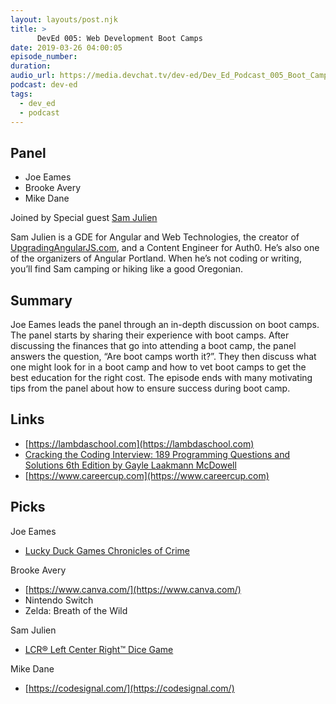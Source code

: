 ```yaml
---
layout: layouts/post.njk
title: >
      DevEd 005: Web Development Boot Camps
date: 2019-03-26 04:00:05
episode_number: 
duration: 
audio_url: https://media.devchat.tv/dev-ed/Dev_Ed_Podcast_005_Boot_Camps.mp3
podcast: dev-ed
tags: 
  - dev_ed
  - podcast
---
```


## Panel

- Joe Eames
- Brooke Avery
- Mike Dane

Joined by Special guest [Sam Julien](http://www.samjulien.com/)

Sam Julien is a GDE for Angular and Web Technologies, the creator of [UpgradingAngularJS.com](http://upgradingangularjs.com/), and a Content Engineer for Auth0. He’s also one of the organizers of Angular Portland. When he’s not coding or writing, you’ll find Sam camping or hiking like a good Oregonian.

## Summary

Joe Eames leads the panel through an in-depth discussion on boot camps. The panel starts by sharing their experience with boot camps. After discussing the finances that go into attending a boot camp, the panel answers the question, “Are boot camps worth it?”. They then discuss what one might look for in a boot camp and how to vet boot camps to get the best education for the right cost. The episode ends with many motivating tips from the panel about how to ensure success during boot camp.

## Links

- [https://lambdaschool.com](https://lambdaschool.com) 
- [Cracking the Coding Interview: 189 Programming Questions and Solutions 6th Edition by Gayle Laakmann McDowell](https://www.amazon.com/Cracking-Coding-Interview-Programming-Questions/dp/0984782850/ref=sr_1_2?ie=UTF8&qid=1548462018&sr=8-1&linkCode=ll1&tag=devchattv-20&linkId=f06bfe7482dca8bb751ed6d7cc86e2ab&language=en_US)
- [https://www.careercup.com](https://www.careercup.com)

## Picks

Joe Eames

- [Lucky Duck Games Chronicles of Crime](https://www.amazon.com/Lucky-Duck-Games-Chronicles-Crime/dp/B07CN8TJDQ/ref=sr_1_1?ie=UTF8&qid=1548462018&sr=8-1&linkCode=ll1&tag=devchattv-20&linkId=f06bfe7482dca8bb751ed6d7cc86e2ab&language=en_US)

Brooke Avery

- [https://www.canva.com/](https://www.canva.com/)
- Nintendo Switch
- Zelda: Breath of the Wild

Sam Julien

- [LCR® Left Center Right™ Dice Game](https://www.amazon.com/LCR%C2%AE-Left-Center-RightTM-Dice/dp/B003I64OT6/ref=sr_1_3?ie=UTF8&qid=1548462018&sr=8-1&linkCode=ll1&tag=devchattv-20&linkId=f06bfe7482dca8bb751ed6d7cc86e2ab&language=en_US)

Mike Dane

- [https://codesignal.com/](https://codesignal.com/)

